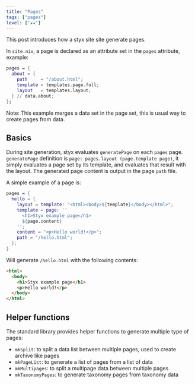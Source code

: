 ```yaml
---
title: "Pages"
tags: ["pages"]
level: ["★★"]
---
```


This post introduces how a styx site site generate pages.

<!--more-->

In `site.nix`, a page is declared as an attribute set in the `pages` attribute, example:

```nix
pages = {
  about = {
    path     = "/about.html";
    template = templates.page.full;
    layout   = templates.layout;
  } // data.about;
};
```

Note: This example merges a data set in the page set, this is usual way to create pages from data.

## Basics

During site generation, styx evaluates `generatePage` on each `pages` page.
`generatePage` definition is `page: pages.layout (page.template page)`, it simply evaluates a page set by its template, and evaluates that result with the layout.
The generated page content is output in the page `path` file.

A simple example of a page is:

```nix
pages = {
  hello = {
    layout = template: "<html><body>${template}</body></html>";
    template = page: ''
      <h1>Styx example page</h1>
      ${page.content}
    '';
    content = "<p>Hello world!</p>";
    path = "/hello.html";
  };
}
```

Will generate `/hello.html` with the following contents:

```html
<html>
  <body>
    <h1>Styx example page</h1>
    <p>Hello world!</p>
  </body>
</html>
```

## Helper functions

The standard library provides helper functions to generate multiple type of pages:

- `mkSplit`: to split a data list between multiple pages, used to create archive like pages
- `mkPageList`: to generate a list of pages from a list of data
- `mkMultipages`: to split a multipage data between multiple pages
- `mkTaxonomyPages`: to generate taxonomy pages from taxonomy data
